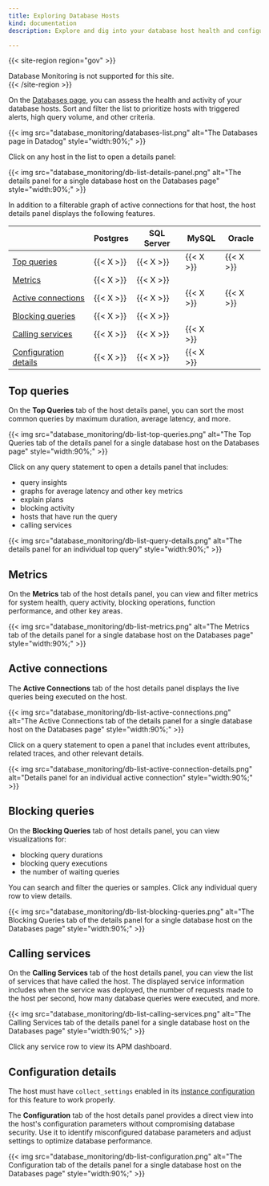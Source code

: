 ```yaml
---
title: Exploring Database Hosts
kind: documentation
description: Explore and dig into your database host health and configuration

---
```


{{< site-region region="gov" >}}
<div class="alert alert-warning">Database Monitoring is not supported for this site.</div>
{{< /site-region >}}

On the [Databases page][1], you can assess the health and activity of your database hosts. Sort and filter the list to prioritize hosts with triggered alerts, high query volume, and other criteria.

{{< img src="database_monitoring/databases-list.png" alt="The Databases page in Datadog" style="width:90%;" >}}

Click on any host in the list to open a details panel:

{{< img src="database_monitoring/db-list-details-panel.png" alt="The details panel for a single database host on the Databases page" style="width:90%;" >}}

In addition to a filterable graph of active connections for that host, the host details panel displays the following features.

|                                                 | Postgres  | SQL Server | MySQL     | Oracle    |
|-------------------------------------------------|-----------|------------|-----------|-----------|
| [Top queries](#top-queries)                     | {{< X >}} | {{< X >}}  | {{< X >}} | {{< X >}} |
| [Metrics](#metrics)                             | {{< X >}} | {{< X >}}  |           |           |
| [Active connections](#active-connections)       | {{< X >}} | {{< X >}}  | {{< X >}} | {{< X >}} |
| [Blocking queries](#blocking-queries)           | {{< X >}} | {{< X >}}  |           |           |
| [Calling services](#calling-services)           | {{< X >}} | {{< X >}}  | {{< X >}} |           |
| [Configuration details](#configuration-details) | {{< X >}} | {{< X >}}  | {{< X >}} |           |

## Top queries

On the **Top Queries** tab of the host details panel, you can sort the most common queries by maximum duration, average latency, and more.

{{< img src="database_monitoring/db-list-top-queries.png" alt="The Top Queries tab of the details panel for a single database host on the Databases page" style="width:90%;" >}}

Click on any query statement to open a details panel that includes:
- query insights
- graphs for average latency and other key metrics
- explain plans
- blocking activity
- hosts that have run the query
- calling services

{{< img src="database_monitoring/db-list-query-details.png" alt="The details panel for an individual top query" style="width:90%;" >}}

## Metrics

On the **Metrics** tab of the host details panel, you can view and filter metrics for system health, query activity, blocking operations, function performance, and other key areas.

{{< img src="database_monitoring/db-list-metrics.png" alt="The Metrics tab of the details panel for a single database host on the Databases page" style="width:90%;" >}}

## Active connections

The **Active Connections** tab of the host details panel displays the live queries being executed on the host.

{{< img src="database_monitoring/db-list-active-connections.png" alt="The Active Connections tab of the details panel for a single database host on the Databases page" style="width:90%;" >}}

Click on a query statement to open a panel that includes event attributes, related traces, and other relevant details.

{{< img src="database_monitoring/db-list-active-connection-details.png" alt="Details panel for an individual active connection" style="width:90%;" >}}

## Blocking queries

On the **Blocking Queries** tab of host details panel, you can view visualizations for:

- blocking query durations
- blocking query executions
- the number of waiting queries

You can search and filter the queries or samples. Click any individual query row to view details.

{{< img src="database_monitoring/db-list-blocking-queries.png" alt="The Blocking Queries tab of the details panel for a single database host on the Databases page" style="width:90%;" >}}

## Calling services

On the **Calling Services** tab of the host details panel, you can view the list of services that have called the host. The displayed service information includes when the service was deployed, the number of requests made to the host per second, how many database queries were executed, and more.

{{< img src="database_monitoring/db-list-calling-services.png" alt="The Calling Services tab of the details panel for a single database host on the Databases page" style="width:90%;" >}}

Click any service row to view its APM dashboard.

## Configuration details

<div class="alert alert-info">The host must have <code>collect_settings</code> enabled in its <a href="https://github.com/DataDog/integrations-core/blob/master/postgres/datadog_checks/postgres/data/conf.yaml.example#L397">instance configuration</a> for this feature to work properly.</div>

The **Configuration** tab of the host details panel provides a direct view into the host's configuration parameters without compromising database security. Use it to identify misconfigured database parameters and adjust settings to optimize database performance.

{{< img src="database_monitoring/db-list-configuration.png" alt="The Configuration tab of the details panel for a single database host on the Databases page" style="width:90%;" >}}

[1]: https://app.datadoghq.com/databases